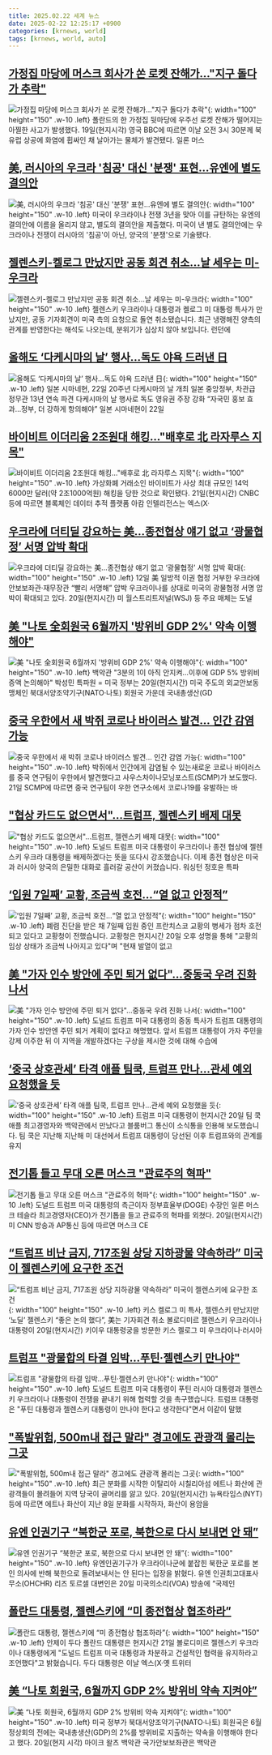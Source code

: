 ```yaml
---
title: 2025.02.22 세계 뉴스
date: 2025-02-22 12:25:17 +0900
categories: [krnews, world]
tags: [krnews, world, auto]
---
```

## [가정집 마당에 머스크 회사가 쏜 로켓 잔해가…"지구 돌다가 추락"](https://n.news.naver.com/mnews/article/003/0013080939)

![가정집 마당에 머스크 회사가 쏜 로켓 잔해가…"지구 돌다가 추락"](https://mimgnews.pstatic.net/image/origin/003/2025/02/21/13080939.jpg?type=nf220_150){: width="100" height="150" .w-10 .left}
폴란드의 한 가정집 뒷마당에 우주선 로켓 잔해가 떨어지는 아찔한 사고가 발생했다. 19일(현지시각) 영국 BBC에 따르면 이날 오전 3시 30분께 북유럽 상공에 화염에 휩싸인 채 날아가는 물체가 발견됐다. 일론 머스

## [美, 러시아의 우크라 '침공' 대신 '분쟁' 표현…유엔에 별도 결의안](https://n.news.naver.com/mnews/article/448/0000509801)

![美, 러시아의 우크라 '침공' 대신 '분쟁' 표현…유엔에 별도 결의안](https://mimgnews.pstatic.net/image/origin/448/2025/02/22/509801.jpg?type=nf220_150){: width="100" height="150" .w-10 .left}
미국이 우크라이나 전쟁 3년을 맞아 이를 규탄하는 유엔의 결의안에 이름을 올리지 않고, 별도의 결의안을 제출했다. 미국이 낸 별도 결의안에는 우크라이나 전쟁이 러시아의 '침공'이 아닌, 양국의 '분쟁'으로 기술됐다.

## [젤렌스키-켈로그 만났지만 공동 회견 취소...날 세우는 미-우크라](https://n.news.naver.com/mnews/article/052/0002156101)

![젤렌스키-켈로그 만났지만 공동 회견 취소...날 세우는 미-우크라](https://mimgnews.pstatic.net/image/origin/052/2025/02/21/2156101.jpg?type=nf220_150){: width="100" height="150" .w-10 .left}
젤렌스키 우크라이나 대통령과 켈로그 미 대통령 특사가 만났지만, 공동 기자회견이 미국 측의 요청으로 돌연 취소됐습니다. 최근 냉랭해진 양측의 관계를 반영한다는 해석도 나오는데, 분위기가 심상치 않아 보입니다. 런던에

## [올해도 ‘다케시마의 날’ 행사…독도 야욕 드러낸 日](https://n.news.naver.com/mnews/article/022/0004013089)

![올해도 ‘다케시마의 날’ 행사…독도 야욕 드러낸 日](https://mimgnews.pstatic.net/image/origin/022/2025/02/21/4013089.jpg?type=nf220_150){: width="100" height="150" .w-10 .left}
일본 시마네현, 22일 20주년 다케시마의 날 개최 일본 중앙정부, 차관급 정무관 13년 연속 파견 다케시마의 날 행사로 독도 영유권 주장 강화 “자국민 홍보 효과…정부, 더 강하게 항의해야” 일본 시마네현이 22일

## [바이비트 이더리움 2조원대 해킹..."배후로 北 라자루스 지목"](https://n.news.naver.com/mnews/article/123/0002353498)

![바이비트 이더리움 2조원대 해킹..."배후로 北 라자루스 지목"](https://mimgnews.pstatic.net/image/origin/123/2025/02/22/2353498.jpg?type=nf220_150){: width="100" height="150" .w-10 .left}
가상화폐 거래소인 바이비트가 사상 최대 규모인 14억6000만 달러(약 2조1000억원) 해킹을 당한 것으로 확인됐다. 21일(현지시간) CNBC 등에 따르면 블록체인 데이터 추적 플랫폼 아캄 인텔리전스는 엑스(X·

## [우크라에 더티딜 강요하는 美...종전협상 얘기 없고 ‘광물협정’ 서명 압박 확대](https://n.news.naver.com/mnews/article/009/0005447474)

![우크라에 더티딜 강요하는 美...종전협상 얘기 없고 ‘광물협정’ 서명 압박 확대](https://mimgnews.pstatic.net/image/origin/009/2025/02/21/5447474.jpg?type=nf220_150){: width="100" height="150" .w-10 .left}
12일 美 일방적 이권 협정 거부한 우크라에 안보보좌관·재무장관 “빨리 서명해” 압박 우크라이나를 상대로 미국의 광물협정 서명 압박이 확대되고 있다. 20일(현지시간) 미 월스트리트저널(WSJ) 등 주요 매체는 도널

## [美 "나토 全회원국 6월까지 '방위비 GDP 2%' 약속 이행해야"](https://n.news.naver.com/mnews/article/001/0015225671)

![美 "나토 全회원국 6월까지 '방위비 GDP 2%' 약속 이행해야"](https://mimgnews.pstatic.net/image/origin/001/2025/02/21/15225671.jpg?type=nf220_150){: width="100" height="150" .w-10 .left}
백악관 "3분의 1이 아직 안지켜…이후에 GDP 5% 방위비 증액 논의해야" 박성민 특파원 = 미국 정부는 20일(현지시간) 미국 주도의 외교안보동맹체인 북대서양조약기구(NATO·나토) 회원국 가운데 국내총생산(GD

## [중국 우한에서 새 박쥐 코로나 바이러스 발견... 인간 감염 가능](https://n.news.naver.com/mnews/article/310/0000123236)

![중국 우한에서 새 박쥐 코로나 바이러스 발견... 인간 감염 가능](https://mimgnews.pstatic.net/image/origin/310/2025/02/22/123236.jpg?type=nf220_150){: width="100" height="150" .w-10 .left}
박쥐에서 인간에게 감염될 수 있는새로운 코로나 바이러스를 중국 연구팀이 우한에서 발견했다고 사우스차이나모닝포스트(SCMP)가 보도했다. 21일 SCMP에 따르면 중국 연구팀이 우한 연구소에서 코로나19를 유발하는 바

## ["협상 카드도 없으면서"…트럼프, 젤렌스키 배제 대못](https://n.news.naver.com/mnews/article/422/0000715572)

!["협상 카드도 없으면서"…트럼프, 젤렌스키 배제 대못](https://mimgnews.pstatic.net/image/origin/422/2025/02/22/715572.jpg?type=nf220_150){: width="100" height="150" .w-10 .left}
도널드 트럼프 미국 대통령이 우크라이나 종전 협상에 젤렌스키 우크라 대통령을 배제하겠다는 뜻을 또다시 강조했습니다. 이제 종전 협상은 미국과 러시아 양국의 은밀한 대화로 흘러갈 공산이 커졌습니다. 워싱턴 정호윤 특파

## [‘입원 7일째’ 교황, 조금씩 호전…“열 없고 안정적”](https://n.news.naver.com/mnews/article/056/0011897331)

![‘입원 7일째’ 교황, 조금씩 호전…“열 없고 안정적”](https://mimgnews.pstatic.net/image/origin/056/2025/02/21/11897331.jpg?type=nf220_150){: width="100" height="150" .w-10 .left}
폐렴 진단을 받은 채 7일째 입원 중인 프란치스코 교황의 병세가 점차 호전되고 있다고 교황청이 전했습니다. 교황청은 현지시간 20일 오후 성명을 통해 "교황의 임상 상태가 조금씩 나아지고 있다"며 "현재 발열이 없고

## [美 "가자 인수 방안에 주민 퇴거 없다"…중동국 우려 진화 나서](https://n.news.naver.com/mnews/article/025/0003422298)

![美 "가자 인수 방안에 주민 퇴거 없다"…중동국 우려 진화 나서](https://mimgnews.pstatic.net/image/origin/025/2025/02/21/3422298.jpg?type=nf220_150){: width="100" height="150" .w-10 .left}
도널드 트럼프 미국 대통령의 중동 특사가 트럼프 대통령의 가자 인수 방안엔 주민 퇴거 계획이 없다고 해명했다. 앞서 트럼프 대통령이 가자 주민을 강제 이주한 뒤 이 지역을 개발하겠다는 구상을 제시한 것에 대해 수습에

## [‘중국 상호관세’ 타격 애플 팀쿡, 트럼프 만나…관세 예외 요청했을 듯](https://n.news.naver.com/mnews/article/056/0011897604)

![‘중국 상호관세’ 타격 애플 팀쿡, 트럼프 만나…관세 예외 요청했을 듯](https://mimgnews.pstatic.net/image/origin/056/2025/02/21/11897604.jpg?type=nf220_150){: width="100" height="150" .w-10 .left}
트럼프 미국 대통령이 현지시간 20일 팀 쿡 애플 최고경영자와 백악관에서 만났다고 블룸버그 통신이 소식통을 인용해 보도했습니다. 팀 쿡은 지난해 지난해 미 대선에서 트럼프 대통령이 당선된 이후 트럼프와의 관계를 유지

## [전기톱 들고 무대 오른 머스크 "관료주의 혁파"](https://n.news.naver.com/mnews/article/277/0005550243)

![전기톱 들고 무대 오른 머스크 "관료주의 혁파"](https://mimgnews.pstatic.net/image/origin/277/2025/02/21/5550243.jpg?type=nf220_150){: width="100" height="150" .w-10 .left}
도널드 트럼프 미국 대통령의 측근이자 정부효율부(DOGE) 수장인 일론 머스크 테슬라 최고경영자(CEO)가 전기톱을 들고 관료주의 혁파를 외쳤다. 20일(현지시간) 미 CNN 방송과 AP통신 등에 따르면 머스크 CE

## [“트럼프 비난 금지, 717조원 상당 지하광물 약속하라” 미국이 젤렌스키에 요구한 조건](https://n.news.naver.com/mnews/article/016/0002432034)

![“트럼프 비난 금지, 717조원 상당 지하광물 약속하라” 미국이 젤렌스키에 요구한 조건](https://mimgnews.pstatic.net/image/origin/016/2025/02/21/2432034.jpg?type=nf220_150){: width="100" height="150" .w-10 .left}
키스 켈로그 미 특사, 젤렌스키 만났지만 ‘노딜’ 젤렌스키 “좋은 논의 했다”, 美는 기자회견 취소 볼로디미르 젤렌스키 우크라이나 대통령이 20일(현지시간) 키이우 대통령궁을 방문한 키스 켈로그 미 우크라이나·러시아

## [트럼프 "광물합의 타결 임박…푸틴·젤렌스키 만나야"](https://n.news.naver.com/mnews/article/422/0000715603)

![트럼프 "광물합의 타결 임박…푸틴·젤렌스키 만나야"](https://mimgnews.pstatic.net/image/origin/422/2025/02/22/715603.jpg?type=nf220_150){: width="100" height="150" .w-10 .left}
도널드 트럼프 미국 대통령이 푸틴 러시아 대통령과 젤렌스키 우크라이나 대통령이 전쟁을 끝내기 위해 협력할 것을 촉구했습니다. 트럼프 대통령은 "푸틴 대통령과 젤렌스키 대통령이 만나야 한다고 생각한다"면서 이같이 말했

## ["폭발위험, 500m내 접근 말라" 경고에도 관광객 몰리는 그곳](https://n.news.naver.com/mnews/article/025/0003422282)

!["폭발위험, 500m내 접근 말라" 경고에도 관광객 몰리는 그곳](https://mimgnews.pstatic.net/image/origin/025/2025/02/21/3422282.jpg?type=nf220_150){: width="100" height="150" .w-10 .left}
최근 분화를 시작한 이탈리아 시칠리아섬 에트나 화산에 관광객들이 몰려들어 지역 당국이 골머리를 앓고 있다. 20일(현지시간) 뉴욕타임스(NYT) 등에 따르면 에트나 화산이 지난 8일 분화를 시작하자, 화산이 용암을

## [유엔 인권기구 “북한군 포로, 북한으로 다시 보내면 안 돼”](https://n.news.naver.com/mnews/article/025/0003422243)

![유엔 인권기구 “북한군 포로, 북한으로 다시 보내면 안 돼”](https://mimgnews.pstatic.net/image/origin/025/2025/02/21/3422243.jpg?type=nf220_150){: width="100" height="150" .w-10 .left}
유엔인권기구가 우크라이나군에 붙잡힌 북한군 포로를 본인 의사에 반해 북한으로 돌려보내서는 안 된다는 입장을 밝혔다. 유엔 인권최고대표사무소(OHCHR) 리즈 토르셀 대변인은 20일 미국의소리(VOA) 방송에 “국제인

## [폴란드 대통령, 젤렌스키에 “미 종전협상 협조하라”](https://n.news.naver.com/mnews/article/056/0011898059)

![폴란드 대통령, 젤렌스키에 “미 종전협상 협조하라”](https://mimgnews.pstatic.net/image/origin/056/2025/02/22/11898059.jpg?type=nf220_150){: width="100" height="150" .w-10 .left}
안제이 두다 폴란드 대통령은 현지시간 21일 볼로디미르 젤렌스키 우크라이나 대통령에게 "도널드 트럼프 미국 대통령과 차분하고 건설적인 협력을 유지하라고 조언했다"고 밝혔습니다. 두다 대통령은 이날 엑스(X·옛 트위터

## [美 “나토 회원국, 6월까지 GDP 2% 방위비 약속 지켜야”](https://n.news.naver.com/mnews/article/366/0001055631)

![美 “나토 회원국, 6월까지 GDP 2% 방위비 약속 지켜야”](https://mimgnews.pstatic.net/image/origin/366/2025/02/21/1055631.jpg?type=nf220_150){: width="100" height="150" .w-10 .left}
미국 정부가 북대서양조약기구(NATO·나토) 회원국은 6월 정상회의 전에는 국내총생산(GDP)의 2%를 방위비로 지출하는 약속을 이행해야 한다고 했다. 20일(현지 시각) 마이크 왈츠 백악관 국가안보보좌관은 백악관

